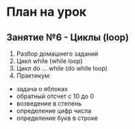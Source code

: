 # План на урок <br/>
## Занятие №6 - Циклы (loop)
1. Разбор домашнего задания
2. Цикл while (while loop)
3. Цикл do ... while (do while loop)
4. Практикум:
- задача о яблоках
- обратный отсчет с 10 до 0
- возведение в степень
- определение цифр числа
- определение букв в строке

